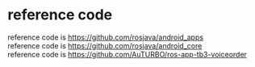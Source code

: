 # reference code
reference code is https://github.com/rosjava/android_apps   
reference code is https://github.com/rosjava/android_core   
reference code is https://github.com/AuTURBO/ros-app-tb3-voiceorder   
